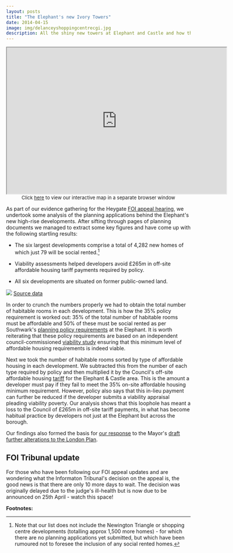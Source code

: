 ```yaml
---
layout: posts
title: "The Elephant's new Ivory Towers"
date: 2014-04-15
image: img/delanceyshoppingcentrecgi.jpg
description: All the shiny new towers at Elephant and Castle and how they address local housing need.
---
```

<center>
<iframe src="http://crappistmartin.github.io/ivorytowers" width="600" height="400"></iframe>
</br><font size="2">Click <a href="http://crappistmartin.github.io/ivorytowers">here</a> to view our interactive map in a separate browser window</font>
</center>

As part of our evidence gathering for the Heygate [FOI appeal hearing](/2014-02-11-heygate-tribunal-hearing-extended/), we undertook some analysis of the planning applications behind the Elephant's new high-rise developments. After sifting through pages of planning documents we managed to extract some key figures and have come up with the following startling results:  

* The six largest developments comprise a total of 4,282 new homes of which just 79 will be social rented.[^1]

* Viability assessments helped developers avoid £265m in off-site affordable housing tariff payments required by policy.

* All six developments are situated on former public-owned land.

![](http://crappistmartin.github.io/images/interactivemapfigures.png)
[Source data](/images/interactivemapfigures.pdf)

In order to crunch the numbers properly we had to obtain the total number of habitable rooms in each development. This is how the 35% policy requirement is worked out: 35% of the total number of habitable rooms must be affordable and 50% of these must be social rented as per Southwark's [planning policy requirements](http://crappistmartin.github.io/images/spdpg38.pdf) at the Elephant. It is worth reiterating that these policy requirements are based on an independent council-commissioned [viability study](https://www.southwark.gov.uk/downloads/download/1822/southwark_affordable_housing_viability_study) ensuring that this minimum level of affordable housing requirements is indeed viable.  

Next we took the number of habitable rooms sorted by type of affordable housing in each development. We subtracted this from the number of each type required by policy and then multiplied it by the Council's off-site affordable housing [tariff](http://crappistmartin.github.io/images/affordablehousingspg.pdf) for the Elephant & Castle area. This is the amount a developer must pay if they fail to meet the 35% on-site affordable housing minimum requirement. However, policy also says that this in-lieu payment can further be reduced if the developer submits a viability appraisal pleading viability poverty. Our analysis shows that this loophole has meant a loss to the Council of £265m in off-site tariff payments, in what has become habitual practice by developers not just at the Elephant but across the borough. 

Our findings also formed the basis for [our response](http://crappistmartin.github.io/images/35percentFALP.pdf) to the Mayor's [draft further alterations to the London Plan](http://www.london.gov.uk/priorities/planning/london-plan/draft-further-alterations-to-the-london-plan).



## FOI Tribunal update
For those who have been following our FOI appeal updates and are wondering what the Informaton Tribunal's decision on the appeal is, the good news is that there are only 10 more days to wait. The decision was originally delayed due to the judge's ill-health but is now due to be announced on 25th April - watch this space! 


__Footnotes:__

[^1]: Note that our list does not include the Newington Triangle or shopping centre developments (totalling approx 1,500 more homes) - for which there are no planning applications yet submitted, but which have been rumoured not to foresee the inclusion of any social rented homes.
